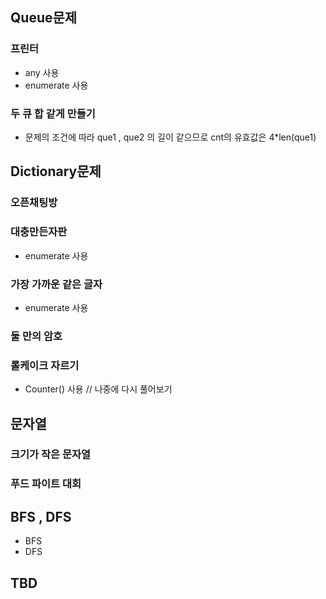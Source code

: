 ## Queue문제 ##

### 프린터
* any 사용
* enumerate 사용

### 두 큐 합 같게 만들기
* 문제의 조건에 따라 que1 , que2 의 길이 같으므로 cnt의 유효값은 4*len(que1)


## Dictionary문제 ##

### 오픈채팅방

### 대충만든자판
* enumerate 사용

### 가장 가까운 같은 글자
* enumerate 사용

### 둘 만의 암호

### 롤케이크 자르기
* Counter() 사용  // 나중에 다시 풀어보기 

## 문자열 ##

### 크기가 작은 문자열
### 푸드 파이트 대회


## BFS , DFS

* BFS
* DFS

## TBD



